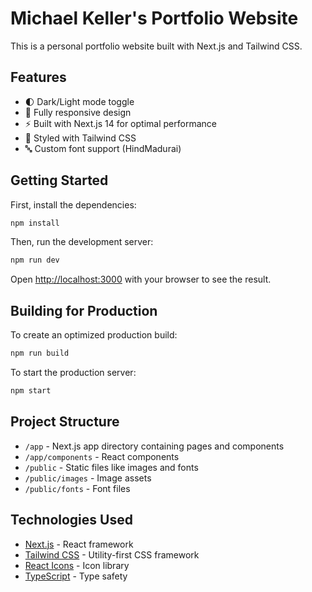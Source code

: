 # Michael Keller's Portfolio Website

This is a personal portfolio website built with Next.js and Tailwind CSS.

## Features

- 🌓 Dark/Light mode toggle
- 📱 Fully responsive design
- ⚡ Built with Next.js 14 for optimal performance
- 🎨 Styled with Tailwind CSS
- 🔤 Custom font support (HindMadurai)

## Getting Started

First, install the dependencies:

```bash
npm install
```

Then, run the development server:

```bash
npm run dev
```

Open [http://localhost:3000](http://localhost:3000) with your browser to see the result.

## Building for Production

To create an optimized production build:

```bash
npm run build
```

To start the production server:

```bash
npm start
```

## Project Structure

- `/app` - Next.js app directory containing pages and components
- `/app/components` - React components
- `/public` - Static files like images and fonts
- `/public/images` - Image assets
- `/public/fonts` - Font files

## Technologies Used

- [Next.js](https://nextjs.org/) - React framework
- [Tailwind CSS](https://tailwindcss.com/) - Utility-first CSS framework
- [React Icons](https://react-icons.github.io/react-icons/) - Icon library
- [TypeScript](https://www.typescriptlang.org/) - Type safety

